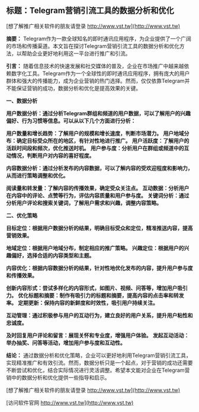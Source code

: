 ## **标题：Telegram营销引流工具的数据分析和优化**

[想了解推广相关软件的朋友请登录 http://www.vst.tw](http://www.vst.tw)

**摘要：**
Telegram作为一款全球知名的即时通讯应用程序，为企业提供了一个广阔的市场和传播渠道。本文旨在探讨Telegram营销引流工具的数据分析和优化方法，以帮助企业更好地利用这一平台进行推广和引流。

**引言：**
随着信息技术的快速发展和社交媒体的普及，企业在市场推广中越来越依赖数字化工具。Telegram作为一个全球性的即时通讯应用程序，拥有庞大的用户群体和强大的传播能力，成为企业营销的热门选择。然而，仅仅依靠Telegram并不能保证营销的成功，数据分析和优化是提高效果的关键。

**一、数据分析**

**用户数据分析：通过分析Telegram群组和频道的用户数据，可以了解用户的兴趣偏好、行为习惯等信息。可以从以下几个方面进行分析：**

**用户数量和增长趋势：了解用户的规模和增长速度，判断市场潜力。**
**用户地域分布：确定目标受众所在的地区，有针对性地进行推广。**
**用户活跃度：了解用户的活跃时间段和频次，优化推送时机。**
**用户参与度：分析用户在群组或频道中的互动情况，判断用户对内容的喜好程度。**

**内容数据分析：通过分析发布的内容数据，可以了解内容的受欢迎程度和影响力，从而进行策略调整和优化。**

**阅读量和转发量：了解内容的传播效果，确定受众关注点。**
**互动数据：分析用户在内容中的评论、点赞等行为，评估内容质量和用户参与度。**
**关键词分析：通过分析用户评论和搜索关键词，了解用户需求和兴趣，调整内容策略。**

**二、优化策略**

**目标定位：根据用户数据分析的结果，明确目标受众和定位，精准推送内容，提高营销效果。**

**地域定位：根据用户地域分布，制定相应的推广策略。**
**兴趣定位：根据用户的兴趣偏好，选择合适的内容类型和主题。**

**内容优化：根据内容数据分析的结果，针对性地优化发布的内容，提升用户参与度和传播效果。**

**创新内容形式：尝试多样化的内容形式，如图片、视频、问答等，增加用户吸引力。**
**优化标题和摘要：制作有吸引力的标题和摘要，提高内容的点击率和转发率。**
**定期更新：保持内容的新鲜度和时效性，吸引用户持续关注。**

**互动管理：通过积极参与用户的互动行为，建立良好的用户关系，提升用户粘性和忠诚度。**

**及时回复用户评论和留言：展现关怀和专业度，增强用户体验。**
**发起互动活动：举办抽奖、问答等活动，增加用户参与度和互动性。**

**结论：**
通过数据分析和优化策略，企业可以更好地利用Telegram营销引流工具，实现精准推广和有效引流。然而，数据分析只是一个起点，对于营销的成功还需要不断尝试和优化，结合实际情况进行灵活调整。希望本文能对企业在Telegram营销中的数据分析和优化提供一些指导和启示。

[想了解推广相关软件的朋友请登录 http://www.vst.tw](http://www.vst.tw)


[访问软件官网 http://www.vst.tw](http://www.vst.tw)
